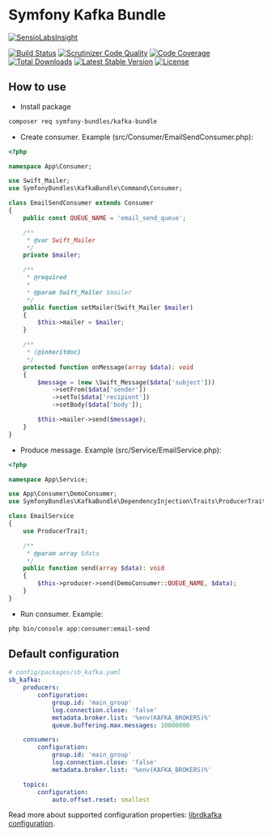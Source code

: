 Symfony Kafka Bundle
====================

[![SensioLabsInsight][sensiolabs-insight-image]][sensiolabs-insight-link]

[![Build Status][testing-image]][testing-link]
[![Scrutinizer Code Quality][scrutinizer-code-quality-image]][scrutinizer-code-quality-link]
[![Code Coverage][code-coverage-image]][code-coverage-link]
[![Total Downloads][downloads-image]][package-link]
[![Latest Stable Version][stable-image]][package-link]
[![License][license-image]][license-link]

How to use
----------
* Install package
```bash
composer req symfony-bundles/kafka-bundle
```

* Create consumer. Example (src/Consumer/EmailSendConsumer.php):
```php
<?php

namespace App\Consumer;

use Swift_Mailer;
use SymfonyBundles\KafkaBundle\Command\Consumer;

class EmailSendConsumer extends Consumer
{
    public const QUEUE_NAME = 'email_send_queue';

    /**
     * @var Swift_Mailer
     */
    private $mailer;

    /**
     * @required
     *
     * @param Swift_Mailer $mailer
     */
    public function setMailer(Swift_Mailer $mailer)
    {
        $this->mailer = $mailer;
    }

    /**
     * {@inheritdoc}
     */
    protected function onMessage(array $data): void
    {
        $message = (new \Swift_Message($data['subject']))
            ->setFrom($data['sender'])
            ->setTo($data['recipient'])
            ->setBody($data['body']);

        $this->mailer->send($message);
    }
}
```

* Produce message. Example (src/Service/EmailService.php):
```php
<?php

namespace App\Service;

use App\Consumer\DemoConsumer;
use SymfonyBundles\KafkaBundle\DependencyInjection\Traits\ProducerTrait;

class EmailService
{
    use ProducerTrait;

    /**
     * @param array $data
     */
    public function send(array $data): void
    {
        $this->producer->send(DemoConsumer::QUEUE_NAME, $data);
    }
}
```

* Run consumer. Example:
```bash
php bin/console app:consumer:email-send
```

Default configuration
---------------------
``` yml
# config/packages/sb_kafka.yaml
sb_kafka:
    producers:
        configuration:
            group.id: 'main_group'
            log.connection.close: 'false'
            metadata.broker.list: '%env(KAFKA_BROKERS)%'
            queue.buffering.max.messages: 10000000

    consumers:
        configuration:
            group.id: 'main_group'
            log.connection.close: 'false'
            metadata.broker.list: '%env(KAFKA_BROKERS)%'

    topics:
        configuration:
            auto.offset.reset: smallest
```

Read more about supported configuration properties: [librdkafka configuration][librdkafka-configuration-link].

[package-link]: https://packagist.org/packages/symfony-bundles/kafka-bundle
[license-link]: https://github.com/symfony-bundles/kafka-bundle/blob/master/LICENSE
[license-image]: https://poser.pugx.org/symfony-bundles/kafka-bundle/license
[testing-link]: https://travis-ci.org/symfony-bundles/kafka-bundle
[testing-image]: https://travis-ci.org/symfony-bundles/kafka-bundle.svg?branch=master
[stable-image]: https://poser.pugx.org/symfony-bundles/kafka-bundle/v/stable
[downloads-image]: https://poser.pugx.org/symfony-bundles/kafka-bundle/downloads
[sensiolabs-insight-link]: https://insight.sensiolabs.com/projects/e01f6565-d3b3-4442-9638-58e04c18c2cb
[sensiolabs-insight-image]: https://insight.sensiolabs.com/projects/e01f6565-d3b3-4442-9638-58e04c18c2cb/big.png
[code-coverage-link]: https://scrutinizer-ci.com/g/symfony-bundles/kafka-bundle/?branch=master
[code-coverage-image]: https://scrutinizer-ci.com/g/symfony-bundles/kafka-bundle/badges/coverage.png?b=master
[scrutinizer-code-quality-link]: https://scrutinizer-ci.com/g/symfony-bundles/kafka-bundle/?branch=master
[scrutinizer-code-quality-image]: https://scrutinizer-ci.com/g/symfony-bundles/kafka-bundle/badges/quality-score.png?b=master
[librdkafka-configuration-link]: https://github.com/edenhill/librdkafka/blob/master/CONFIGURATION.md

